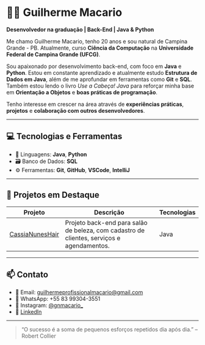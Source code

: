 # 👨‍💻 Guilherme Macario

**Desenvolvedor na graduação | Back-End | Java & Python**

Me chamo Guilherme Macario, tenho 20 anos e sou natural de Campina Grande - PB. Atualmente, curso **Ciência da Computação** na **Universidade Federal de Campina Grande (UFCG)**.

Sou apaixonado por desenvolvimento back-end, com foco em **Java** e **Python**. Estou em constante aprendizado e atualmente estudo **Estrutura de Dados em Java**, além de me aprofundar em ferramentas como **Git** e **SQL**. Também estou lendo o livro *Use a Cabeça! Java* para reforçar minha base em **Orientação a Objetos** e **boas práticas de programação**.

Tenho interesse em crescer na área através de **experiências práticas**, **projetos** e **colaboração com outros desenvolvedores**.

---

## 💻 Tecnologias e Ferramentas
- 🧠 Linguagens: **Java**, **Python**
- 🗃️ Banco de Dados: **SQL**
- ⚙️ Ferramentas: **Git**, **GitHub**, **VSCode**, **IntelliJ**

---

## 🚀 Projetos em Destaque

| Projeto | Descrição | Tecnologias |
|--------|-----------|-------------|
| [CassiaNunesHair](https://github.com/usguilherme/CassiaNunesHair) | Projeto back-end para salão de beleza, com cadastro de clientes, serviços e agendamentos. | Java | 

---

## 📫 Contato

- 📧 Email: guilhermeprofissionalmacario@gmail.com  
- 📱 WhatsApp: +55 83 99304-3551  
- 📸 Instagram: [@gnmacario_](https://www.instagram.com/gnmacario_/)
- 💼 [LinkedIn](https://www.linkedin.com/in/guilherme-macario/)

---

> “O sucesso é a soma de pequenos esforços repetidos dia após dia.” – Robert Collier

